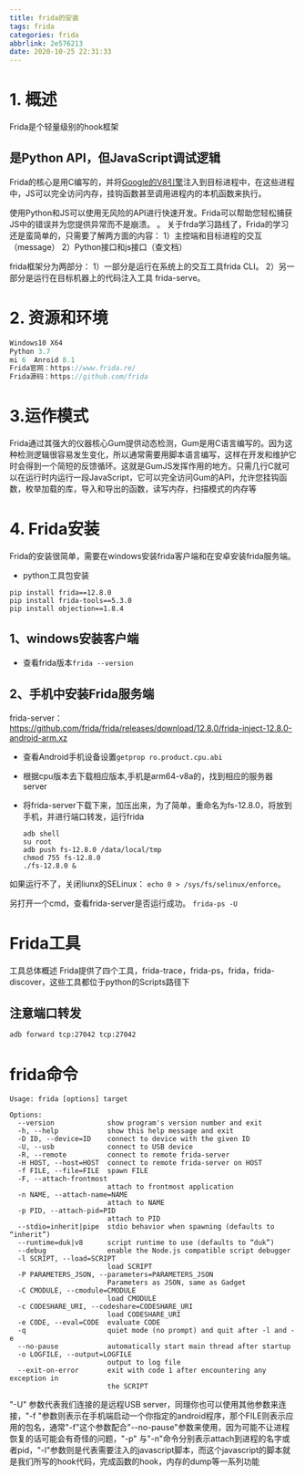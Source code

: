 ```yaml
---
title: frida的安装
tags: frida
categories: frida
abbrlink: 2e576213
date: 2020-10-25 22:31:33
---
```

# 1. 概述

Frida是个轻量级别的hook框架

## 是Python API，但JavaScript调试逻辑

Frida的核心是用C编写的，并将[Google的V8引擎](https://links.jianshu.com/go?to=https%3A%2F%2Fdevelopers.google.com%2Fv8%2F)注入到目标进程中，在这些进程中，JS可以完全访问内存，挂钩函数甚至调用进程内的本机函数来执行。

使用Python和JS可以使用无风险的API进行快速开发。Frida可以帮助您轻松捕获JS中的错误并为您提供异常而不是崩溃。
 。
 关于frda学习路线了，Frida的学习还是蛮简单的，只需要了解两方面的内容：
 1）主控端和目标进程的交互（message）
 2）Python接口和js接口（查文档）

frida框架分为两部分：
 1）一部分是运行在系统上的交互工具frida CLI。
 2）另一部分是运行在目标机器上的代码注入工具 frida-serve。

# 2. 资源和环境



```cpp
Windows10 X64
Python 3.7
mi 6  Anroid 8.1
Frida官网：https://www.frida.re/
Frida源码：https://github.com/frida
```

# 3.运作模式

Frida通过其强大的仪器核心Gum提供动态检测，Gum是用C语言编写的。因为这种检测逻辑很容易发生变化，所以通常需要用脚本语言编写，这样在开发和维护它时会得到一个简短的反馈循环。这就是GumJS发挥作用的地方。只需几行C就可以在运行时内运行一段JavaScript，它可以完全访问Gum的API，允许您挂钩函数，枚举加载的库，导入和导出的函数，读写内存，扫描模式的内存等

# 4. Frida安装

Frida的安装很简单，需要在windows安装frida客户端和在安卓安装frida服务端。
- python工具包安装
```
pip install frida==12.8.0
pip install frida-tools==5.3.0
pip install objection==1.8.4
```
## 1、windows安装客户端


- 查看frida版本`frida --version`


## 2、手机中安装Frida服务端
frida-server：
https://github.com/frida/frida/releases/download/12.8.0/frida-inject-12.8.0-android-arm.xz


- 查看Android手机设备设置`getprop ro.product.cpu.abi`

- 根据cpu版本去下载相应版本,手机是arm64-v8a的，找到相应的服务器server

- 将frida-server下载下来，加压出来，为了简单，重命名为fs-12.8.0，将放到手机，并进行端口转发，运行frida
    ```
    adb shell
    su root 
    adb push fs-12.8.0 /data/local/tmp
    chmod 755 fs-12.8.0
    ./fs-12.8.0 &
    ```

如果运行不了，关闭liunx的SELinux： `echo 0 > /sys/fs/selinux/enforce`。

另打开一个cmd，查看frida-server是否运行成功。
`frida-ps -U`

# Frida工具

工具总体概述
Frida提供了四个工具，frida-trace，frida-ps，frida，frida-discover，这些工具都位于python的Scripts路径下

## 注意端口转发

```bash
adb forward tcp:27042 tcp:27042
```

# frida命令
```
Usage: frida [options] target

Options:
  --version             show program's version number and exit
  -h, --help            show this help message and exit
  -D ID, --device=ID    connect to device with the given ID
  -U, --usb             connect to USB device
  -R, --remote          connect to remote frida-server
  -H HOST, --host=HOST  connect to remote frida-server on HOST
  -f FILE, --file=FILE  spawn FILE
  -F, --attach-frontmost
                        attach to frontmost application
  -n NAME, --attach-name=NAME
                        attach to NAME
  -p PID, --attach-pid=PID
                        attach to PID
  --stdio=inherit|pipe  stdio behavior when spawning (defaults to “inherit”)
  --runtime=duk|v8      script runtime to use (defaults to “duk”)
  --debug               enable the Node.js compatible script debugger
  -l SCRIPT, --load=SCRIPT
                        load SCRIPT
  -P PARAMETERS_JSON, --parameters=PARAMETERS_JSON
                        Parameters as JSON, same as Gadget
  -C CMODULE, --cmodule=CMODULE
                        load CMODULE
  -c CODESHARE_URI, --codeshare=CODESHARE_URI
                        load CODESHARE_URI
  -e CODE, --eval=CODE  evaluate CODE
  -q                    quiet mode (no prompt) and quit after -l and -e
  --no-pause            automatically start main thread after startup
  -o LOGFILE, --output=LOGFILE
                        output to log file
  --exit-on-error       exit with code 1 after encountering any exception in
                        the SCRIPT
```
"-U" 参数代表我们连接的是远程USB server，同理你也可以使用其他参数来连接，"-f "参数则表示在手机端启动一个你指定的android程序，那个FILE则表示应用的包名，通常"-f"这个参数配合"--no-pause"参数来使用，因为可能不让进程恢复的话可能会有奇怪的问题，"-p" 与"-n"命令分别表示attach到进程的名字或者pid，"-l"参数则是代表需要注入的javascript脚本，而这个javascript的脚本就是我们所写的hook代码，完成函数的hook，内存的dump等一系列功能
